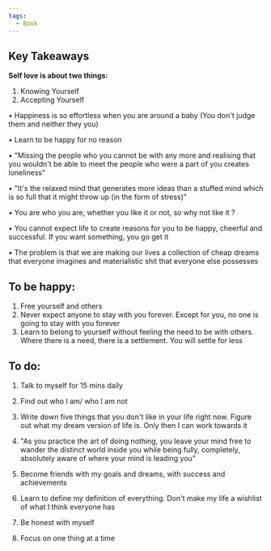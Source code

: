 ```yaml
---
tags:
  - Book
---
```

## Key Takeaways
**Self love is about two things:**
1. Knowing Yourself 
2. Accepting Yourself 

• Happiness is so effortless when you are around a baby (You don't judge them and neither they you)

• Learn to be happy for no reason

• "Missing the people who you cannot be with any more and realising that you wouldn't be able to meet the people who were a part of you creates loneliness"

• "It's the relaxed mind that generates more ideas than a stuffed mind which is so full that it might throw up (in the form of stress)"

• You are who you are, whether you like it or not, so why not like it ?

• You cannot expect life to create reasons for you to be happy, cheerful and successful. If you want something, you go get it

• The problem is that we are making our lives a collection of cheap dreams that everyone imagines and materialistic shit that everyone else possesses


## To be happy:
1. Free yourself and others 
2. Never expect anyone to stay with you forever. Except for you, no one is going to stay with you forever 
3. Learn to belong to yourself without feeling the need to be with others. Where there is a need, there is a settlement. You will settle for less

## To do:
1. Talk to myself for 15 mins daily 

2. Find out who I am/ who I am not

3. Write down five things that you don't like in your life right now. Figure out what my dream version of life is. Only then I can work towards it 

4. "As you practice the art of doing nothing, you leave your mind free to wander the distinct world inside you while being fully, completely, absolutely aware of where your mind is leading you"

5. Become friends with my goals and dreams, with success and achievements 

6. Learn to define my definition of everything. Don't make my life a wishlist of what I think everyone has

7. Be honest with myself 

8. Focus on one thing at a time